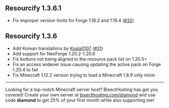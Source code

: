 ## Resourcify 1.3.6.1

- Fix improper version limits for Forge 1.18.2 and 1.19.4 ([#32](https://github.com/DeDiamondPro/Resourcify/issues/32))

## Resourcify 1.3.6

- Add Korean translations by [Koala0107](https://github.com/Koala0107) ([#31](https://github.com/DeDiamondPro/Resourcify/pull/31))
- Add support for NeoForge 1.20.2-1.20.6
- Fix buttons not being aligned to the resource pack list on 1.20.5+
- Fix an access widener issue causing updating the active pack on Forge 1.20.4 to fail
- Fix Minecraft 1.12.2 version trying to load a Minecraft 1.8.9 only mixin

----------------------------------------------------------------------------------------------------

Looking for a top-notch Minecraft server host? BisectHosting has got you covered! Create your own server
at [bisecthosting.com/diamond](https://bisecthosting.com/diamond?r=resourcify+update) and use code **diamond** to get
25% of your first month while also supporting me!
